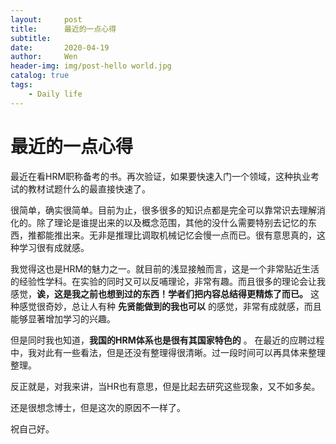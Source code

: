 ```yaml
---
layout:     post
title:      最近的一点心得
subtitle:   
date:       2020-04-19	
author:     Wen
header-img: img/post-hello world.jpg
catalog: true
tags:
    - Daily life
---
```



# 最近的一点心得

最近在看HRM职称备考的书。再次验证，如果要快速入门一个领域，这种执业考试的教材试题什么的最直接快速了。

很简单，确实很简单。目前为止，很多很多的知识点都是完全可以靠常识去理解消化的。除了理论是谁提出来的以及概念范围，其他的没什么需要特别去记忆的东西，推都能推出来。无非是推理比调取机械记忆会慢一点而已。很有意思真的，这种学习很有成就感。

我觉得这也是HRM的魅力之一。就目前的浅显接触而言，这是一个非常贴近生活的经验性学科。在实验的同时又可以反哺理论，非常有趣。而且很多的理论会让我感觉，**诶，这是我之前也想到过的东西！学者们把内容总结得更精炼了而已。** 这种感觉很奇妙，总让人有种 **先贤能做到的我也可以** 的感觉，非常有成就感，而且能够显著增加学习的兴趣。

但是同时我也知道，**我国的HRM体系也是很有其国家特色的** 。 在最近的应聘过程中，我对此有一些看法，但是还没有整理得很清晰。过一段时间可以再具体来整理整理。

反正就是，对我来讲，当HR也有意思，但是比起去研究这些现象，又不如多矣。

还是很想念博士，但是这次的原因不一样了。

祝自己好。 